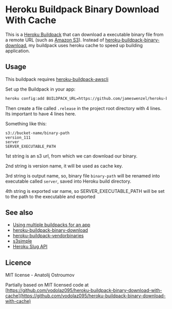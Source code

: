 # Heroku Buildpack Binary Download With Cache

This is a [Heroku Buildpack](https://devcenter.heroku.com/articles/buildpacks)
that can download a executable binary file from a remote URL (such as [Amazon S3](http://aws.amazon.com/s3/)).
Instead of [heroku-buildpack-binary-download](https://github.com/h2non/heroku-buildpack-binary-download), my buildpack uses heroku cache to
speed up building application.

## Usage

This buildpack requires [heroku-buildpack-awscli](https://github.com/heroku/heroku-buildpack-awscli)

Set up the Buildpack in your app:
```bash
heroku config:add BUILDPACK_URL=https://github.com/jameswenzel/heroku-buildpack-binary-download-with-aws-presigned-url-and-cache --app <app>
```

Then create a file called `.release` in the project root directory with 4 lines.  Its important to have 4 lines here.

Something like this:

```
s3://bucket-name/binary-path
version_111
server
SERVER_EXECUTABLE_PATH
```

1st string is an s3 url, from which we can download our binary.

2nd string is version name, it will be used as cache key.

3rd string is output name, so, binary file `binary-path` will be renamed into executable called `server`, saved into Heroku build directory.

4th string is exported var name, so SERVER_EXECUTABLE_PATH will be set to the path to the executable and exported


## See also

- [Using multiple buildpacks for an app](https://devcenter.heroku.com/articles/using-multiple-buildpacks-for-an-app)
- [heroku-buildpack-binary-download](https://github.com/h2non/heroku-buildpack-binary-download)
- [heroku-buildpack-vendorbinaries](https://github.com/peterkeen/heroku-buildpack-vendorbinaries)
- [s3simple](https://github.com/paulhammond/s3simple)
- [Heroku Slug API](https://blog.heroku.com/archives/2013/12/20/programmatically_release_code_to_heroku_using_the_platform_api)

## Licence

MIT license - Anatolij Ostroumov

Partially based on MIT licensed code at [https://github.com/vodolaz095/heroku-buildpack-binary-download-with-cache](https://github.com/vodolaz095/heroku-buildpack-binary-download-with-cache)
